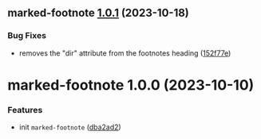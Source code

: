 ## marked-footnote [1.0.1](https://github.com/bent10/marked-extensions/compare/marked-footnote@1.0.0...marked-footnote@1.0.1) (2023-10-18)


### Bug Fixes

* removes the "dir" attribute from the footnotes heading ([152f77e](https://github.com/bent10/marked-extensions/commit/152f77ee4bd16a39736fa68aaeccec9d5a49daef))

# marked-footnote 1.0.0 (2023-10-10)


### Features

* init `marked-footnote` ([dba2ad2](https://github.com/bent10/marked-extensions/commit/dba2ad2d265c62335198436965c9118d6da3381d))
